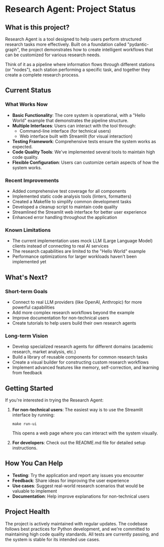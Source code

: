 # Research Agent: Project Status

## What is this project?

Research Agent is a tool designed to help users perform structured research tasks more effectively. Built on a foundation called "pydantic-graph", the project demonstrates how to create intelligent workflows that can be customized for various research needs.

Think of it as a pipeline where information flows through different stations (or "nodes"), each station performing a specific task, and together they create a complete research process.

## Current Status

### What Works Now

- **Basic Functionality**: The core system is operational, with a "Hello World" example that demonstrates the pipeline structure.
- **Multiple Interfaces**: Users can interact with the tool through:
  - Command-line interface (for technical users)
  - Web interface built with Streamlit (for visual interaction)
- **Testing Framework**: Comprehensive tests ensure the system works as expected.
- **Code Quality Tools**: We've implemented several tools to maintain high code quality.
- **Flexible Configuration**: Users can customize certain aspects of how the system works.

### Recent Improvements

- Added comprehensive test coverage for all components
- Implemented static code analysis tools (linters, formatters)
- Created a Makefile to simplify common development tasks
- Developed a cleanup script to maintain code quality
- Streamlined the Streamlit web interface for better user experience
- Enhanced error handling throughout the application

### Known Limitations

- The current implementation uses mock LLM (Large Language Model) clients instead of connecting to real AI services
- The research capabilities are limited to the "Hello World" example
- Performance optimizations for larger workloads haven't been implemented yet

## What's Next?

### Short-term Goals

- Connect to real LLM providers (like OpenAI, Anthropic) for more powerful capabilities
- Add more complex research workflows beyond the example
- Improve documentation for non-technical users
- Create tutorials to help users build their own research agents

### Long-term Vision

- Develop specialized research agents for different domains (academic research, market analysis, etc.)
- Build a library of reusable components for common research tasks
- Create a visual builder for constructing custom research workflows
- Implement advanced features like memory, self-correction, and learning from feedback

## Getting Started

If you're interested in trying the Research Agent:

1. **For non-technical users**: The easiest way is to use the Streamlit interface by running:
   ```
   make run-ui
   ```
   This opens a web page where you can interact with the system visually.

2. **For developers**: Check out the README.md file for detailed setup instructions.

## How You Can Help

- **Testing**: Try the application and report any issues you encounter
- **Feedback**: Share ideas for improving the user experience
- **Use cases**: Suggest real-world research scenarios that would be valuable to implement
- **Documentation**: Help improve explanations for non-technical users

## Project Health

The project is actively maintained with regular updates. The codebase follows best practices for Python development, and we're committed to maintaining high code quality standards. All tests are currently passing, and the system is stable for its intended use cases. 
